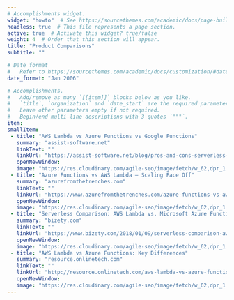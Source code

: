```yaml
---
# Accomplishments widget.
widget: "howto"  # See https://sourcethemes.com/academic/docs/page-builder/
headless: true  # This file represents a page section.
active: true  # Activate this widget? true/false
weight: 4  # Order that this section will appear.
title: "Product Comparisons"
subtitle: ""

# Date format
#   Refer to https://sourcethemes.com/academic/docs/customization/#date-format
date_format: "Jan 2006"

# Accomplishments.
#   Add/remove as many `[[item]]` blocks below as you like.
#   `title`, `organization` and `date_start` are the required parameters.
#   Leave other parameters empty if not required.
#   Begin/end multi-line descriptions with 3 quotes `"""`.
item: 
smallItem: 
 - title: "AWS Lambda vs Azure Functions vs Google Functions"
   summary: "assist-software.net"
   linkText: ""
   linkUrl: "https://assist-software.net/blog/pros-and-cons-serverless-computing-faas-comparison-aws-lambda-vs-azure-functions-vs-google"
   openNewWindow: 
   image: "https://res.cloudinary.com/agile-seo/image/fetch/w_62,dpr_1.0,d_blank_am8gzx.png/https%3A%2F%2Flogo.clearbit.com%2Fassist-software.net%3Fsize%3D250"
 - title: "Azure Functions vs AWS Lambda – Scaling Face Off"
   summary: "azurefromthetrenches.com"
   linkText: ""
   linkUrl: "https://www.azurefromthetrenches.com/azure-functions-vs-aws-lambda-scaling-face-off/" 
   openNewWindow: 
   image: "https://res.cloudinary.com/agile-seo/image/fetch/w_62,dpr_1.0,d_blank_am8gzx.png/https%3A%2F%2Flogo.clearbit.com%2Fazurefromthetrenches.com%3Fsize%3D250" 
 - title: "Serverless Comparison: AWS Lambda vs. Microsoft Azure Functions vs. Google Cloud Functions"
   summary: "bizety.com"
   linkText: ""
   linkUrl: "https://www.bizety.com/2018/01/09/serverless-comparison-aws-lambda-vs-microsoft-azure-functions-vs-google-cloud-functions/" 
   openNewWindow: 
   image: "https://res.cloudinary.com/agile-seo/image/fetch/w_62,dpr_1.0,d_blank_am8gzx.png/https%3A%2F%2Flogo.clearbit.com%2Fbizety.com%3Fsize%3D250" 
 - title: "AWS Lambda vs Azure Functions: Key Differences"
   summary: "resource.onlinetech.com"
   linkText: ""
   linkUrl: "http://resource.onlinetech.com/aws-lambda-vs-azure-functions-key-differences" 
   openNewWindow: 
   image: "https://res.cloudinary.com/agile-seo/image/fetch/w_62,dpr_1.0,d_blank_am8gzx.png/https%3A%2F%2Flogo.clearbit.com%2Fresource.onlinetech.com%3Fsize%3D250" 
---
```

